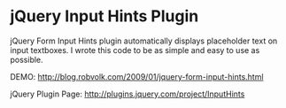 jQuery Input Hints Plugin
=========================

jQuery Form Input Hints plugin automatically displays placeholder text on input textboxes.  I wrote this code to be as simple and easy to use as possible.

DEMO: http://blog.robvolk.com/2009/01/jquery-form-input-hints.html

jQuery Plugin Page: http://plugins.jquery.com/project/InputHints
